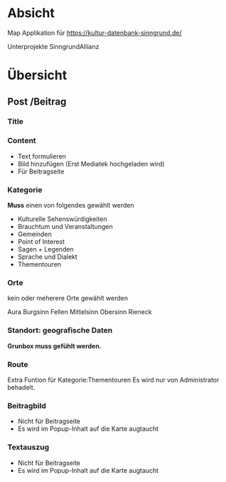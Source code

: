 # Absicht 

Map Applikation für https://kultur-datenbank-sinngrund.de/

Unterprojekte SinngrundAllianz 


# Übersicht

## Post /Beitrag 

### **Title** 

### Content 
- Text formulieren 
- Bild hinzufügen (Erst Mediatek hochgeladen wird)
- Für Beitragseite

### **Kategorie**
**Muss** einen von folgendes gewählt werden 
- Kulturelle Sehenswürdigkeiten
- Brauchtum und Veranstaltungen
- Gemeinden
- Point of Interest
- Sagen + Legenden
- Sprache und Dialekt
- Thementouren

### Orte 
kein oder meherere Orte gewählt werden

Aura
Burgsinn
Fellen
Mittelsinn
Obersinn
Rieneck

### **Standort: geografische Daten**
**Grunbox muss gefühlt werden.**

### Route
Extra Funtion für Kategorie:Thementouren
Es wird nur von Administrator behadelt.

### Beitragbild 
- Nicht für Beitragseite
- Es wird im Popup-Inhalt auf die Karte augtaucht  

### Textauszug 
- Nicht für Beitragseite
- Es wird im Popup-Inhalt auf die Karte augtaucht 


